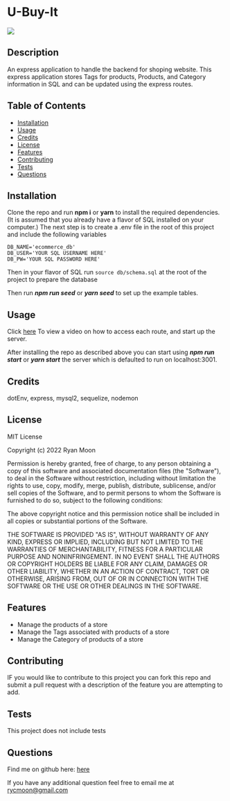 # U-Buy-It

 <img src="https://img.shields.io/badge/License-MIT License-blue">

## Description

An express application to handle the backend for shoping website. This express application stores Tags for products,
Products, and Category information in SQL and can be updated using the express routes.

## Table of Contents

* [Installation](#installation)
* [Usage](#usage)
* [Credits](#credits)
* [License](#license)
* [Features](#features)
* [Contributing](#contributing)
* [Tests](#tests)
* [Questions](#questions)

## Installation

Clone the repo and run **npm i** or **yarn** to install the required dependencies. (It is assumed that you already have
a flavor of SQL installed on your computer.) The next step is to create a .env file in the root of this project and
include the following variables

``` 
DB_NAME='ecommerce_db' 
DB_USER='YOUR SQL USERNAME HERE'
DB_PW='YOUR SQL PASSWORD HERE'
 ``` 

Then in your flavor of SQL run ```source db/schema.sql``` at the root of the project to prepare the database

Then run ***npm run seed*** or ***yarn seed*** to set up the example tables.

## Usage

Click [here](https://watch.screencastify.com/v/S8saOBcpCunOH2vuYZWp)
To view a video on how to access each route, and start up the server.

After installing the repo as described above you can start using ***npm run start*** or ***yarn start*** the server
which is defaulted to run on localhost:3001.

## Credits

dotEnv, express, mysql2, sequelize, nodemon

## License

MIT License

Copyright (c) 2022 Ryan Moon

Permission is hereby granted, free of charge, to any person obtaining a copy of this software and associated
documentation files (the "Software"), to deal in the Software without restriction, including without limitation the
rights to use, copy, modify, merge, publish, distribute, sublicense, and/or sell copies of the Software, and to permit
persons to whom the Software is furnished to do so, subject to the following conditions:

The above copyright notice and this permission notice shall be included in all copies or substantial portions of the
Software.

THE SOFTWARE IS PROVIDED "AS IS", WITHOUT WARRANTY OF ANY KIND, EXPRESS OR IMPLIED, INCLUDING BUT NOT LIMITED TO THE
WARRANTIES OF MERCHANTABILITY, FITNESS FOR A PARTICULAR PURPOSE AND NONINFRINGEMENT. IN NO EVENT SHALL THE AUTHORS OR
COPYRIGHT HOLDERS BE LIABLE FOR ANY CLAIM, DAMAGES OR OTHER LIABILITY, WHETHER IN AN ACTION OF CONTRACT, TORT OR
OTHERWISE, ARISING FROM, OUT OF OR IN CONNECTION WITH THE SOFTWARE OR THE USE OR OTHER DEALINGS IN THE SOFTWARE.

## Features

* Manage the products of a store
* Manage the Tags associated with products of a store
* Manage the Category of products of a store

## Contributing

IF you would like to contribute to this project you can fork this repo and submit a pull request with a description of
the feature you are attempting to add.

## Tests

This project does not include tests

## Questions

Find me on github here: [here](http://github.com/Moonryc)

If you have any additional question feel free to email me at [rycmoon@gmail.com](mailto:rycmoon@gmail.com)
